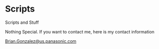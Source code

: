Scripts
=======

Scripts and Stuff

Nothing Special.  If you want to contact me, here is my contact information

Brian.Gonzalez@us.panasonic.com
